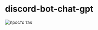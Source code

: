 # discord-bot-chat-gpt
<picture>
 <img alt="просто так " src="http://92.63.189.31/square_draw_icon_252083.ico">
</picture>
